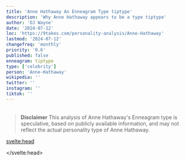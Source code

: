 ```yaml
---
title: 'Anne Hathaway An Enneagram Type tiptype'
description: 'Why Anne Hathaway appears to be a type tiptype'
author: 'DJ Wayne'
date: '2024-07-12'
loc: 'https://9takes.com/personality-analysis/Anne-Hathaway'
lastmod: '2024-07-12'
changefreq: 'monthly'
priority: '0.6'
published: false
enneagram: tiptype
type: ['celebrity']
person: 'Anne-Hathaway'
wikipedia: ''
twitter: ''
instagram: ''
tiktok: ''
---
```


<!--
    childhood and upbringing
    first big success
    style habits and quirks that relate to their personality type
    stressful moments in their life and how they handled them
    comfort- moments in their life where they are doing well and killing it
-->
<!-- // keywords:  -->

<script>
	// import  PopCard  from "$lib/components/atoms/PopCard.svelte";
import BlogPurpose from '$lib/components/blog/BlogPurpose.svelte'
</script>

<div
	style="display: flex;
    justify-content: center;
    margin: 1rem 0;
	"
>
	<!-- <PopCard
		image={`/types/tiptypes/${'Anne-Hathaway'}.webp`}
		enneagramType={tiptype}
		showIcon={false}
		displayText="Anne Hathaway"
		subtext=""
	/> -->
</div>

> **Disclaimer** This analysis of Anne Hathaway's Enneagram type is speculative, based on publicly available information, and may not reflect the actual personality type of Anne Hathaway.

<p class="firstLetter"></p>

<svelte:head>

<script type="application/ld+json">

</script>

</svelte:head>

<style lang="scss"></style>
